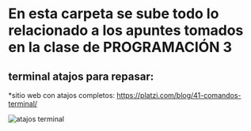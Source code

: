 # En esta carpeta se sube todo lo relacionado a los apuntes tomados en la clase de PROGRAMACIÓN 3

terminal atajos para repasar:
--------------------------
*sitio web con atajos completos: https://platzi.com/blog/41-comandos-terminal/



![atajos terminal](https://github.com/user-attachments/assets/6e76f55a-c416-434c-8acf-60b7fd51c9cc)
